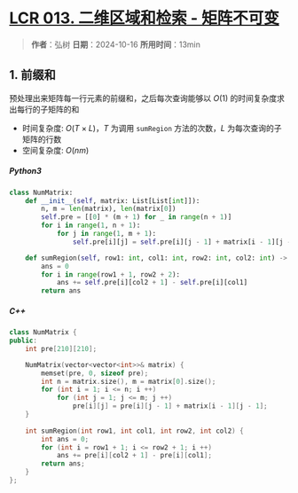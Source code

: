 # [LCR 013. 二维区域和检索 - 矩阵不可变](https://leetcode.cn/problems/O4NDxx/description/)

> **作者**：弘树
> **日期**：2024-10-16
> **所用时间**：13min

## 1. 前缀和

预处理出来矩阵每一行元素的前缀和，之后每次查询能够以 $O(1)$ 的时间复杂度求出每行的子矩阵的和

- 时间复杂度: $O(T \times L)$，$T$ 为调用 `sumRegion` 方法的次数，$L$ 为每次查询的子矩阵的行数
- 空间复杂度: $O(nm)$

##### Python3

```python
class NumMatrix:
    def __init__(self, matrix: List[List[int]]):
        n, m = len(matrix), len(matrix[0])
        self.pre = [[0] * (m + 1) for _ in range(n + 1)]  
        for i in range(1, n + 1):
            for j in range(1, m + 1):
                self.pre[i][j] = self.pre[i][j - 1] + matrix[i - 1][j - 1]

    def sumRegion(self, row1: int, col1: int, row2: int, col2: int) -> int:
        ans = 0
        for i in range(row1 + 1, row2 + 2):
            ans += self.pre[i][col2 + 1] - self.pre[i][col1]
        return ans
```

##### C++

```C++
class NumMatrix {
public:
    int pre[210][210];

    NumMatrix(vector<vector<int>>& matrix) {
        memset(pre, 0, sizeof pre);
        int n = matrix.size(), m = matrix[0].size();
        for (int i = 1; i <= n; i ++)
            for (int j = 1; j <= m; j ++)
                pre[i][j] = pre[i][j - 1] + matrix[i - 1][j - 1];
    }
    
    int sumRegion(int row1, int col1, int row2, int col2) {
        int ans = 0;
        for (int i = row1 + 1; i <= row2 + 1; i ++)
            ans += pre[i][col2 + 1] - pre[i][col1];
        return ans;
    }
};
```